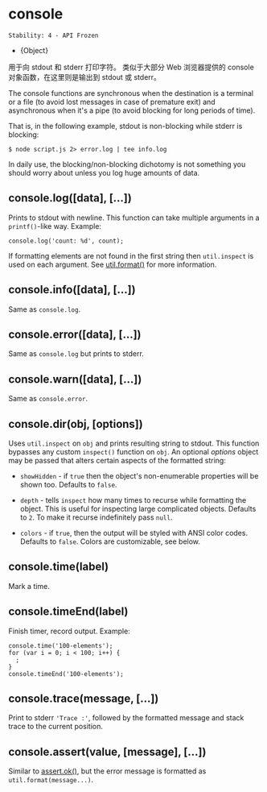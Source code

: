 # console

    Stability: 4 - API Frozen

* {Object}

<!--type=global-->

用于向 stdout 和 stderr 打印字符。
类似于大部分 Web 浏览器提供的 console 对象函数，在这里则是输出到 stdout 或 stderr。

The console functions are synchronous when the destination is a terminal or
a file (to avoid lost messages in case of premature exit) and asynchronous
when it's a pipe (to avoid blocking for long periods of time).

That is, in the following example, stdout is non-blocking while stderr
is blocking:

    $ node script.js 2> error.log | tee info.log

In daily use, the blocking/non-blocking dichotomy is not something you
should worry about unless you log huge amounts of data.


## console.log([data], [...])

Prints to stdout with newline. This function can take multiple arguments in a
`printf()`-like way. Example:

    console.log('count: %d', count);

If formatting elements are not found in the first string then `util.inspect`
is used on each argument.  See [util.format()][] for more information.

## console.info([data], [...])

Same as `console.log`.

## console.error([data], [...])

Same as `console.log` but prints to stderr.

## console.warn([data], [...])

Same as `console.error`.

## console.dir(obj, [options])

Uses `util.inspect` on `obj` and prints resulting string to stdout. This function
bypasses any custom `inspect()` function on `obj`. An optional *options* object
may be passed that alters certain aspects of the formatted string:

- `showHidden` - if `true` then the object's non-enumerable properties will be
shown too. Defaults to `false`.

- `depth` - tells `inspect` how many times to recurse while formatting the
object. This is useful for inspecting large complicated objects. Defaults to
`2`. To make it recurse indefinitely pass `null`.

- `colors` - if `true`, then the output will be styled with ANSI color codes.
Defaults to `false`. Colors are customizable, see below.

## console.time(label)

Mark a time.

## console.timeEnd(label)

Finish timer, record output. Example:

    console.time('100-elements');
    for (var i = 0; i < 100; i++) {
      ;
    }
    console.timeEnd('100-elements');

## console.trace(message, [...])

Print to stderr `'Trace :'`, followed by the formatted message and stack trace
to the current position.

## console.assert(value, [message], [...])

Similar to [assert.ok()][], but the error message is formatted as
`util.format(message...)`.

[assert.ok()]: assert.html#assert_assert_value_message_assert_ok_value_message
[util.format()]: util.html#util_util_format_format
